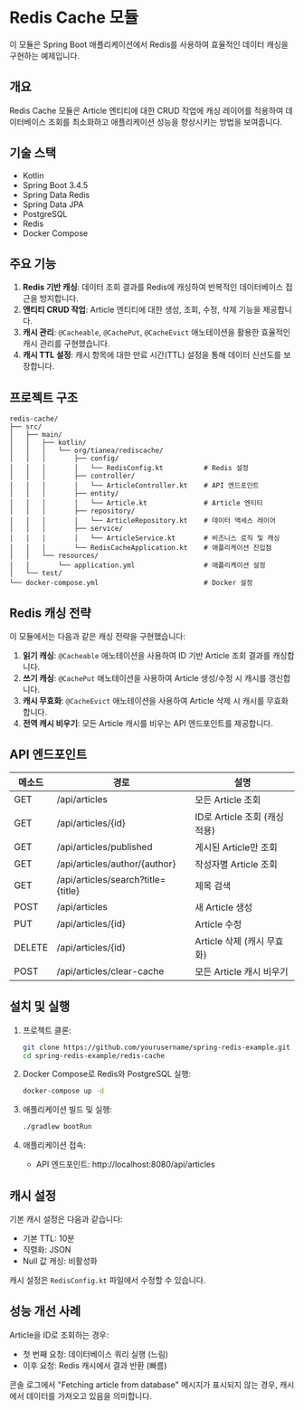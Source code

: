 # Redis Cache 모듈

이 모듈은 Spring Boot 애플리케이션에서 Redis를 사용하여 효율적인 데이터 캐싱을 구현하는 예제입니다.

## 개요

Redis Cache 모듈은 Article 엔티티에 대한 CRUD 작업에 캐싱 레이어를 적용하여 데이터베이스 조회를 최소화하고 애플리케이션 성능을 향상시키는 방법을 보여줍니다.

## 기술 스택

- Kotlin
- Spring Boot 3.4.5
- Spring Data Redis
- Spring Data JPA
- PostgreSQL
- Redis
- Docker Compose

## 주요 기능

1. **Redis 기반 캐싱**: 데이터 조회 결과를 Redis에 캐싱하여 반복적인 데이터베이스 접근을 방지합니다.
2. **엔티티 CRUD 작업**: Article 엔티티에 대한 생성, 조회, 수정, 삭제 기능을 제공합니다.
3. **캐시 관리**: `@Cacheable`, `@CachePut`, `@CacheEvict` 애노테이션을 활용한 효율적인 캐시 관리를 구현했습니다.
4. **캐시 TTL 설정**: 캐시 항목에 대한 만료 시간(TTL) 설정을 통해 데이터 신선도를 보장합니다.

## 프로젝트 구조

```
redis-cache/
├── src/
│   ├── main/
│   │   ├── kotlin/
│   │   │   └── org/tianea/rediscache/
│   │   │       ├── config/
│   │   │       │   └── RedisConfig.kt          # Redis 설정
│   │   │       ├── controller/
│   │   │       │   └── ArticleController.kt    # API 엔드포인트
│   │   │       ├── entity/
│   │   │       │   └── Article.kt              # Article 엔티티
│   │   │       ├── repository/
│   │   │       │   └── ArticleRepository.kt    # 데이터 액세스 레이어
│   │   │       ├── service/
│   │   │       │   └── ArticleService.kt       # 비즈니스 로직 및 캐싱
│   │   │       └── RedisCacheApplication.kt    # 애플리케이션 진입점
│   │   └── resources/
│   │       └── application.yml                 # 애플리케이션 설정
│   └── test/
└── docker-compose.yml                          # Docker 설정
```

## Redis 캐싱 전략

이 모듈에서는 다음과 같은 캐싱 전략을 구현했습니다:

1. **읽기 캐싱**: `@Cacheable` 애노테이션을 사용하여 ID 기반 Article 조회 결과를 캐싱합니다.
2. **쓰기 캐싱**: `@CachePut` 애노테이션을 사용하여 Article 생성/수정 시 캐시를 갱신합니다.
3. **캐시 무효화**: `@CacheEvict` 애노테이션을 사용하여 Article 삭제 시 캐시를 무효화합니다.
4. **전역 캐시 비우기**: 모든 Article 캐시를 비우는 API 엔드포인트를 제공합니다.

## API 엔드포인트

| 메소드 | 경로 | 설명 |
|-------|------|------|
| GET | /api/articles | 모든 Article 조회 |
| GET | /api/articles/{id} | ID로 Article 조회 (캐싱 적용) |
| GET | /api/articles/published | 게시된 Article만 조회 |
| GET | /api/articles/author/{author} | 작성자별 Article 조회 |
| GET | /api/articles/search?title={title} | 제목 검색 |
| POST | /api/articles | 새 Article 생성 |
| PUT | /api/articles/{id} | Article 수정 |
| DELETE | /api/articles/{id} | Article 삭제 (캐시 무효화) |
| POST | /api/articles/clear-cache | 모든 Article 캐시 비우기 |

## 설치 및 실행

1. 프로젝트 클론:
   ```bash
   git clone https://github.com/yourusername/spring-redis-example.git
   cd spring-redis-example/redis-cache
   ```

2. Docker Compose로 Redis와 PostgreSQL 실행:
   ```bash
   docker-compose up -d
   ```

3. 애플리케이션 빌드 및 실행:
   ```bash
   ./gradlew bootRun
   ```

4. 애플리케이션 접속:
   - API 엔드포인트: http://localhost:8080/api/articles

## 캐시 설정

기본 캐시 설정은 다음과 같습니다:
- 기본 TTL: 10분
- 직렬화: JSON
- Null 값 캐싱: 비활성화

캐시 설정은 `RedisConfig.kt` 파일에서 수정할 수 있습니다.

## 성능 개선 사례

Article을 ID로 조회하는 경우:
- 첫 번째 요청: 데이터베이스 쿼리 실행 (느림)
- 이후 요청: Redis 캐시에서 결과 반환 (빠름)

콘솔 로그에서 "Fetching article from database" 메시지가 표시되지 않는 경우, 캐시에서 데이터를 가져오고 있음을 의미합니다.
